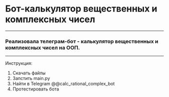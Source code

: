 # Бот-калькулятор вещественных и комплексных чисел
------
### Реализовала телеграм-бот - калькулятор вещественных и комплексных чисел на ООП.
------
Инструкция:
1) Скачать файлы
2) Запстить main.py
3) Найти в Telegram @@calc_rational_complex_bot
4) Протестировать бота
